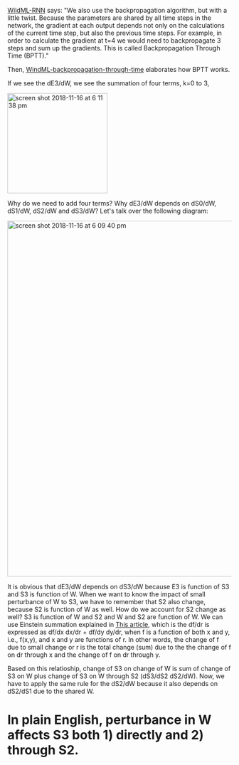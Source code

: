 <!-- Jun 17th, added a code performing the 16 bit addition.

    TF_binary_add_16bits.py


Two different implementations of adding two 8 bit binary numbers using RNN.

TF_binary_add.py  
	tensorflow implementation, stochastic gradient descent
siraj_rnn_binary_add.py 
	numpy implementation (no extra library)
siraj_rnn_tensorflow_echo_gen.py 
	I learned to use specific training method in this example. 
	It is based on minibatch gradient descent.
--> 





[WildML-RNN](http://www.wildml.com/2015/09/recurrent-neural-networks-tutorial-part-1-introduction-to-rnns/) says:
"We also use the backpropagation algorithm, but with a little twist. Because the parameters are shared by all time steps in the network, the gradient at each output depends not only on the calculations of the current time step, but also the previous time steps. For example, in order to calculate the gradient at t=4 we would need to backpropagate 3 steps and sum up the gradients. This is called Backpropagation Through Time (BPTT)." 

Then, [WindML-backpropagation-through-time](http://www.wildml.com/2015/10/recurrent-neural-networks-tutorial-part-3-backpropagation-through-time-and-vanishing-gradients/) elaborates how BPTT works. 

If we see the dE3/dW, we see the summation of four terms, k=0 to 3,

<img width="225" alt="screen shot 2018-11-16 at 6 11 38 pm" src="https://user-images.githubusercontent.com/38844805/48667833-26188280-ea94-11e8-850f-90fa092eb3e5.png">

Why do we need to add four terms? Why dE3/dW depends on dS0/dW, dS1/dW, dS2/dW and dS3/dW? Let's talk over the following diagram:

<img width="800" alt="screen shot 2018-11-16 at 6 09 40 pm" src="https://user-images.githubusercontent.com/38844805/48667837-33357180-ea94-11e8-9b1b-c6db50fdb36c.png">

It is obvious that dE3/dW depends on dS3/dW because E3 is function of S3 and S3 is function of W. When we want to know the impact of small perturbance of W to S3, we have to remember that S2 also change, because S2 is function of W as well. How do we account for S2 change as well? S3 is function of W and S2 and W and S2 are function of W. We can use Einstein summation explained in [This article](https://github.com/go2carter/nn-learn/blob/master/grad-deriv-tex/rnn-grad-deriv.pdf
), which is the df/dr is expressed as df/dx dx/dr + df/dy dy/dr, when f is a function of both x and y, i.e., f(x,y), and x and y are functions of r. In other words, the change of f due to small change or r is the total change (sum) due to the the change of f on dr through x and the change of f on dr through y. 

Based on this relatioship, change of S3 on change of W is sum of change of S3 on W plus change of S3 on W through S2 (dS3/dS2 dS2/dW). Now, we have to apply the same rule for the dS2/dW because it also depends on dS2/dS1 due to the shared W. 

<!-- The reason is that W are shared by all time steps. dE3/dW means what's the change of E3 by the change of W? Chaning W would also change S2, this would change S3 and impact E3. Thus, E3 can be changed partially by direct change in W through S3 or partially by W through S2 through S3, and so on. This partial effects should be summed to calculate total change of E3 by W. This is the best intuitive explanation I can come up with. Then, why the gradients are summed rather than 
Why do we need to add four terms? 

the key that I got from study group was the f(x,y) and x and y are depend on r use Einstein summation for the dF/dr. If we believe this relationship df/dr = df/dx dx/dr + df/dy dy/dr, then this can be applied to the backprop of RNN. 
S3 in 
http://www.wildml.com/2015/10/recurrent-neural-networks-tutorial-part-3-backpropagation-through-time-and-vanishing-gradients/
depends on W and S2, because S2 depends on W. then ds3/dw -> ds3/dw + ds2/dw (very strange notation of ->).
--> 

# In plain English, perturbance in W affects S3 both 1) directly and 2) through S2.

<!-- 
Reference:
http://www.wildml.com/2015/10/recurrent-neural-networks-tutorial-part-3-backpropagation-through-time-and-vanishing-gradients/

This one has a nice rigorous mathematical derivation -- Einstein summation, chain rule, and matrix derivatives.
--> 
